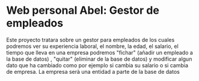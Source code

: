 # Web personal Abel: Gestor de empleados
Este proyecto tratara sobre un gestor para empleados de los cuales podremos ver su experiencia laboral, el nombre, la edad, el salario, el tiempo que lleva en una empresa podremos "fichar" (añadir un empleado a la base de datos) , "quitar" (eliminar de la base de datos) y modificar algun dato que ha cambiado como por ejemplo si cambia su salario o si cambia de empresa. La empresa serà una entidad a parte de la base de datos 